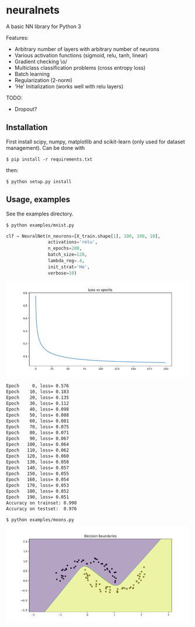 neuralnets
==========

A basic NN library for Python 3

Features:

- Arbitrary number of layers with arbitrary number of neurons
- Various activation functions (sigmoid, relu, tanh, linear)
- Gradient checking \o/
- Multiclass classification problems (cross entropy loss)
- Batch learning
- Regularization (2-norm)
- 'He' Initialization (works well with relu layers)

TODO:

- Dropout?

Installation
------------

First install scipy, numpy, matplotlib and scikit-learn (only used for dataset
management). Can be done with

    $ pip install -r requirements.txt

then:

    $ python setup.py install


Usage, examples
---------------

See the examples directory.

    $ python examples/mnist.py

```python
clf = NeuralNet(n_neurons=[X_train.shape[1], 100, 100, 10],
                activations='relu',
                n_epochs=200,
                batch_size=128,
                lambda_reg=.4,
                init_strat='He',
                verbose=10)
```

![mnist_loss](imgs/loss_mnist.png)

```
Epoch     0, loss= 0.576
Epoch    10, loss= 0.183
Epoch    20, loss= 0.135
Epoch    30, loss= 0.112
Epoch    40, loss= 0.098
Epoch    50, loss= 0.088
Epoch    60, loss= 0.081
Epoch    70, loss= 0.075
Epoch    80, loss= 0.071
Epoch    90, loss= 0.067
Epoch   100, loss= 0.064
Epoch   110, loss= 0.062
Epoch   120, loss= 0.060
Epoch   130, loss= 0.058
Epoch   140, loss= 0.057
Epoch   150, loss= 0.055
Epoch   160, loss= 0.054
Epoch   170, loss= 0.053
Epoch   180, loss= 0.052
Epoch   190, loss= 0.051
Accuracy on trainset: 0.990
Accuracy on testset:  0.976
```

    $ python examples/moons.py

![moon_boundaries](imgs/decision_boundary_moons.png)
